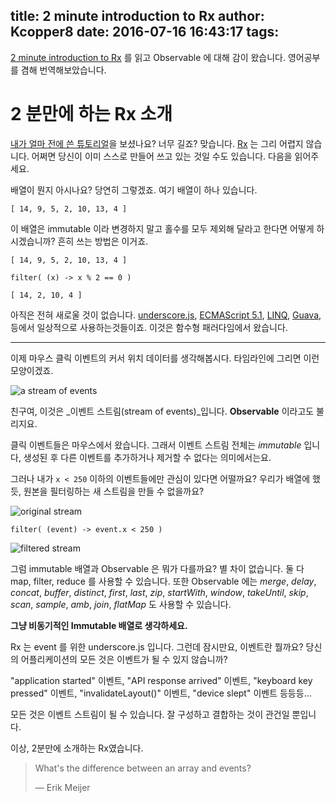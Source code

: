 title: 2 minute introduction to Rx
author: Kcopper8
date: 2016-07-16 16:43:17
tags:
---
[2 minute introduction to Rx](https://medium.com/@andrestaltz/2-minute-introduction-to-rx-24c8ca793877) 를 읽고 Observable 에 대해 감이 왔습니다. 영어공부를 겸해 번역해보았습니다.

# 2 분만에 하는 Rx 소개

[내가 얼마 전에 쓴 튜토리얼](https://gist.github.com/staltz/868e7e9bc2a7b8c1f754)을 보셨나요? 너무 길죠? 맞습니다. [Rx](https://github.com/Reactive-Extensions/RxJS) 는 그리 어렵지 않습니다. 어쩌면 당신이 이미 스스로 만들어 쓰고 있는 것일 수도 있습니다. 다음을 읽어주세요.

배열이 뭔지 아시나요? 당연히 그렇겠죠. 여기 배열이 하나 있습니다.

```
[ 14, 9, 5, 2, 10, 13, 4 ]
```

이 배열은 immutable 이라 변경하지 말고 홀수를 모두 제외해 달라고 한다면 어떻게 하시겠습니까? 흔히 쓰는 방법은 이거죠.

```
[ 14, 9, 5, 2, 10, 13, 4 ]

filter( (x) -> x % 2 == 0 )

[ 14, 2, 10, 4 ]
```

아직은 전혀 새로울 것이 없습니다. [underscore.js](http://underscorejs.org/#filter), [ECMAScript 5.1](https://developer.mozilla.org/en-US/docs/Web/JavaScript/Reference/Global_Objects/Array/filter), [LINQ](https://en.wikipedia.org/wiki/Language_Integrated_Query), [Guava](https://code.google.com/p/guava-libraries/wiki/GuavaExplained), 등에서 일상적으로 사용하는것들이죠. 이것은 함수형 패러다임에서 왔습니다.

---

이제 마우스 클릭 이벤트의 커서 위치 데이터를 생각해봅시다. 타임라인에 그리면 이런 모양이겠죠.

![a stream of events](https://cdn-images-1.medium.com/max/800/1*FjTqms95LbK_ztsZXiNpoQ.png)

친구여, 이것은 _이벤트 스트림(stream  of events)_입니다. **Observable** 이라고도 불리지요.

클릭 이벤트들은 마우스에서 왔습니다. 그래서 이벤트 스트림 전체는 _immutable_ 입니다, 생성된 후 다른 이벤트를 추가하거나 제거할 수 없다는 의미에서는요. 

그러나 내가 `x < 250` 이하의 이벤트들에만 관심이 있다면 어떨까요? 우리가 배열에 했듯, 원본을 필터링하는 새 스트림을
만들 수 없을까요?

![original stream](https://cdn-images-1.medium.com/max/800/1*FjTqms95LbK_ztsZXiNpoQ.png)

```
filter( (event) -> event.x < 250 )
```

![filtered stream](https://cdn-images-1.medium.com/max/800/1*DvH5Iqul7Nxor7r7AencgA.png)

그럼 immutable 배열과 Observable 은 뭐가 다를까요? 별 차이 없습니다. 둘 다 map, filter, reduce 를 사용할 수 있습니다. 또한 Observable 에는 
_merge_, _delay_, _concat_, _buffer_, _distinct_, _first_, _last_, _zip_, 
_startWith_, _window_, _takeUntil_, _skip_, _scan_, _sample_, _amb_, _join_, _flatMap_ 도 사용할 수 있습니다.

**그냥 비동기적인 Immutable 배열로 생각하세요.**

Rx 는 event 를 위한 underscore.js 입니다. 그런데 잠시만요, 이벤트란 뭘까요? 당신의 어플리케이션의 모든 것은 이벤트가 될 수 있지 않습니까?

"application started" 이벤트, "API response arrived" 이벤트, "keyboard key pressed" 이벤트,
"invalidateLayout()" 이벤트, "device slept" 이벤트 등등등...

모든 것은 이벤트 스트림이 될 수 있습니다. 잘 구성하고 결합하는 것이 관건일 뿐입니다.

이상, 2분만에 소개하는 Rx였습니다.

> What's the difference between an array and events?
> 
> — Erik Meijer